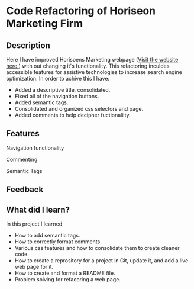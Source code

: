 # Code Refactoring of Horiseon Marketing Firm

## Description
Here I have improved Horisoens Marketing webpage ([Visit the website here.](https://devontehillman.github.io/Horiseon-Marketing-Specialist-hw-/)) with out changing it's functionality. This refactoring inculdes accessible features for assistive technologies to increase search engine optimization. In order to achive this I have:
* Added a descriptive title, consolidated.
* Fixed all of the navigation buttons.
* Added semantic tags. 
* Consolidated and organized css selectors and page. 
* Added comments to help decipher fuctionalilty. 






## Features
Navigation functionality 

Commenting 

Semantic Tags 

## Feedback 

## What did I learn?
In this project I learned
* How to add semantic tags.
* How to correctly format comments. 
* Various css features and how to consolidate them to create cleaner code.
* How to create a reprository for a project in Git, update it, and add a live web page for it.
* How to create and format a README file.
* Problem solving for refacoring a web page.